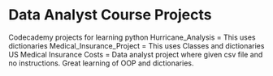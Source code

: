 # Data Analyst Course Projects
Codecademy projects for learning python
Hurricane_Analysis = This uses dictionaries
Medical_Insurance_Project = This uses Classes and dictionaries
US Medical Insurance Costs = Data analyst project where given csv file and no instructions. Great learning of OOP and dictionaries.
